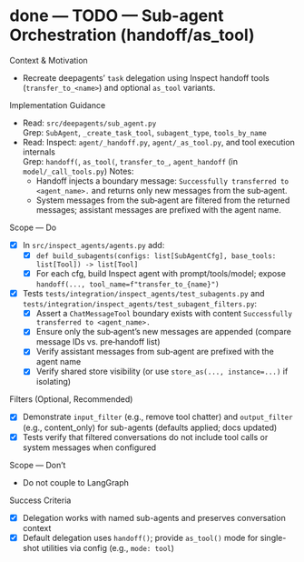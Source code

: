 # done — TODO — Sub-agent Orchestration (handoff/as_tool)

Context & Motivation
- Recreate deepagents’ `task` delegation using Inspect handoff tools (`transfer_to_<name>`) and optional `as_tool` variants.

Implementation Guidance
- Read: `src/deepagents/sub_agent.py`  
  Grep: `SubAgent`, `_create_task_tool`, `subagent_type`, `tools_by_name`
- Read: Inspect: `agent/_handoff.py`, `agent/_as_tool.py`, and tool execution internals  
  Grep: `handoff(`, `as_tool(`, `transfer_to_`, `agent_handoff` (in `model/_call_tools.py`)
  Notes:
  - Handoff injects a boundary message: `Successfully transferred to <agent_name>.` and returns only new messages from the sub‑agent.
  - System messages from the sub‑agent are filtered from the returned messages; assistant messages are prefixed with the agent name.

Scope — Do
- [x] In `src/inspect_agents/agents.py` add:
  - [x] `def build_subagents(configs: list[SubAgentCfg], base_tools: list[Tool]) -> list[Tool]`
  - [x] For each cfg, build Inspect agent with prompt/tools/model; expose `handoff(..., tool_name=f"transfer_to_{name}")`
- [x] Tests `tests/integration/inspect_agents/test_subagents.py` and `tests/integration/inspect_agents/test_subagent_filters.py`:
  - [x] Assert a `ChatMessageTool` boundary exists with content `Successfully transferred to <agent_name>.`
  - [x] Ensure only the sub‑agent’s new messages are appended (compare message IDs vs. pre‑handoff list)
  - [x] Verify assistant messages from sub‑agent are prefixed with the agent name
  - [x] Verify shared store visibility (or use `store_as(..., instance=...)` if isolating)

Filters (Optional, Recommended)
- [x] Demonstrate `input_filter` (e.g., remove tool chatter) and `output_filter` (e.g., content_only) for sub-agents (defaults applied; docs updated)
- [x] Tests verify that filtered conversations do not include tool calls or system messages when configured

Scope — Don’t
- Do not couple to LangGraph

Success Criteria
- [x] Delegation works with named sub-agents and preserves conversation context
- [x] Default delegation uses `handoff()`; provide `as_tool()` mode for single-shot utilities via config (e.g., `mode: tool`)
